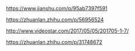 https://www.jianshu.com/p/95ab7397f591

https://zhuanlan.zhihu.com/p/56956524

http://www.videostar.com/2017/05/05/201705-1-7/

https://zhuanlan.zhihu.com/p/31748672